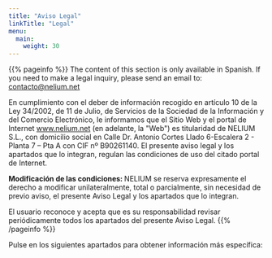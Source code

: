 ```yaml
---
title: "Aviso Legal"
linkTitle: "Legal"
menu:
  main:
    weight: 30
---
```


{{% pageinfo %}}
The content of this section is only available in Spanish. If you need to make a legal inquiry, please send an email to: contacto@nelium.net

En cumplimiento con el deber de información recogido en artículo 10 de la Ley 34/2002, de 11 de Julio, de Servicios de la Sociedad de la Información y del Comercio Electrónico, le informamos que el Sitio Web y el portal de Internet www.nelium.net (en adelante, la "Web") es titularidad de NELIUM S.L., con domicilio social en Calle Dr. Antonio Cortes Llado 6-Escalera 2 - Planta 7 – Pta A con CIF nº B90261140. El presente aviso legal y los apartados que lo integran, regulan las condiciones de uso del citado portal de Internet.

<strong>Modificación de las condiciones: </strong>
NELIUM se reserva expresamente el derecho a modificar unilateralmente, total o parcialmente, sin necesidad de previo aviso, el presente Aviso Legal y los apartados que lo integran.
<br>

El usuario reconoce y acepta que es su responsabilidad revisar periódicamente todos los apartados del presente Aviso Legal.
{{% /pageinfo %}}

Pulse en los siguientes apartados para obtener información más específica:


